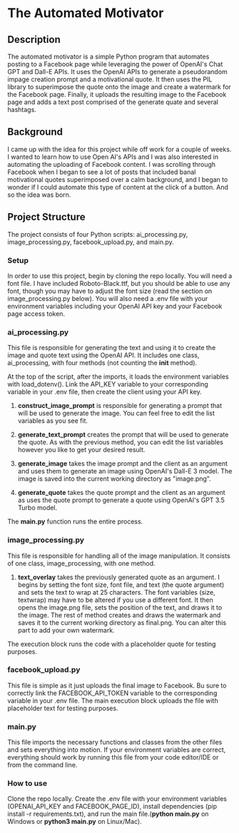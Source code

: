 # The Automated Motivator 

## Description
The automated motivator is a simple Python program that automates posting to a Facebook page while leveraging the power of OpenAI's Chat GPT and Dall-E APIs.
It uses the OpenAI APIs to generate a pseudorandom impage creation prompt and a motivational quote. It then uses the PIL library to superimpose the quote onto 
the image and create a watermark for the Facebook page. Finally, it uploads the resulting image to the Facebook page and adds a text post comprised of the 
generate quate and several hashtags.

## Background

I came up with the idea for this project while off work for a couple of weeks. I wanted to learn how to use Open AI's APIs and I was also interested in 
automating the uploading of Facebook content. I was scrolling through Facebook when I began to see a lot of posts that included banal motivational quotes 
superimposed over a calm background, and I began to wonder if I could automate this type of content at the click of a button. And so the idea was born.

## Project Structure

The project consists of four Python scripts: ai_processing.py, image_processing.py, facebook_upload.py, and main.py.

### Setup

In order to use this project, begin by cloning the repo locally. You will need a font file. I have included Roboto-Black.ttf, but you should be able to use any font, though you may have to adjust the font size (read the section on image_processing.py below). You will also need a .env file with your environment variables including your OpenAI API key and your Facebook page access token.

### ai_processing.py

This file is responsible for generating the text and using it to create the image and quote text using the OpenAI API. It includes one class, ai_processing, with four methods (not counting the __init__ method).

At the top of the script, after the imports, it loads the environment variables with load_dotenv(). Link the API_KEY variable to your corresponding variable in your .env file, then create the client using your API key.

1. **construct_image_prompt** is responsible for generating a prompt that will be used to generate the image. You can feel free to edit the list variables as you see fit.

2. **generate_text_prompt** creates the prompt that will be used to generate the quote. As with the previous method, you can edit the list variables however you like to get your desired result.

3. **generate_image** takes the image prompt and the client as an argument and uses them to generate an image using OpenAI's Dall-E 3 model. The image is saved into the current working directory as "image.png".

4. **generate_quote** takes the quote prompt and the client as an argument as uses the quote prompt to generate a quote using OpenAI's GPT 3.5 Turbo model.

The **main.py** function runs the entire process.

### image_processing.py

This file is responsible for handling all of the image manipulation. It consists of one class, image_processing, with one method.

1. **text_overlay** takes the previously generated quote as an argument. I begins by setting the font size, font file, and text (the quote argument) and sets the text to wrap at 25 characters. The font variables (size, textwrap) may have to be altered if you use a different font. It then opens the image.png file, sets the position of the text, and draws it to the image. The rest of method creates and draws the watermark and saves it to the current working directory as final.png. You can alter this part to add your own watermark.

The execution block runs the code with a placeholder quote for testing purposes.

### facebook_upload.py 

This file is simple as it just uploads the final image to Facebook. Bu sure to correctly link the FACEBOOK_API_TOKEN variable to the corresponding variable in your .env file. The main execution block uploads the file with placeholder text for testing purposes.

### main.py

This file imports the necessary functions and classes from the other files and sets everything into motion. If your environment variables are correct, everything should work by running this file from your code editor/IDE or from the command line.

### How to use

Clone the repo locally. Create the .env file with your environment variables (OPENAI_API_KEY and FACEBOOK_PAGE_ID), install dependencies (pip install -r requirements.txt), and run the main file.(**python main.py** on Windows or **python3 main.py** on Linux/Mac).

